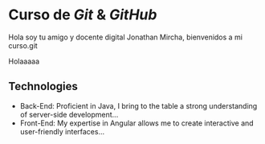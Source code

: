 # Curso de _Git_ & _GitHub_

Hola soy tu amigo y docente digital Jonathan Mircha, bienvenidos a mi curso.git 

Holaaaaa

## Technologies
- Back-End: Proficient in Java, I bring to the table a strong understanding of server-side development...
- Front-End: My expertise in Angular allows me to create interactive and user-friendly interfaces...
